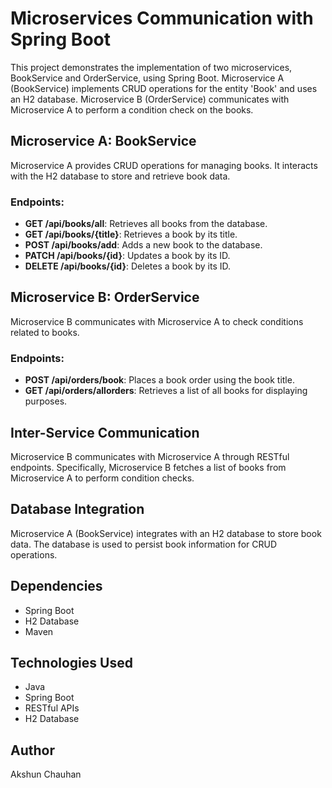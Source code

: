 # Microservices Communication with Spring Boot

This project demonstrates the implementation of two microservices, BookService and OrderService, using Spring Boot. Microservice A (BookService) implements CRUD operations for the entity 'Book' and uses an H2 database. Microservice B (OrderService) communicates with Microservice A to perform a condition check on the books.

## Microservice A: BookService
Microservice A provides CRUD operations for managing books. It interacts with the H2 database to store and retrieve book data.

### Endpoints:
- **GET /api/books/all**: Retrieves all books from the database.
- **GET /api/books/{title}**: Retrieves a book by its title.
- **POST /api/books/add**: Adds a new book to the database.
- **PATCH /api/books/{id}**: Updates a book by its ID.
- **DELETE /api/books/{id}**: Deletes a book by its ID.

## Microservice B: OrderService
Microservice B communicates with Microservice A to check conditions related to books.

### Endpoints:
- **POST /api/orders/book**: Places a book order using the book title.
- **GET /api/orders/allorders**: Retrieves a list of all books for displaying purposes.

## Inter-Service Communication
Microservice B communicates with Microservice A through RESTful endpoints. Specifically, Microservice B fetches a list of books from Microservice A to perform condition checks.

## Database Integration
Microservice A (BookService) integrates with an H2 database to store book data. The database is used to persist book information for CRUD operations.


## Dependencies
- Spring Boot
- H2 Database
- Maven

## Technologies Used
- Java
- Spring Boot
- RESTful APIs
- H2 Database

## Author
Akshun Chauhan

